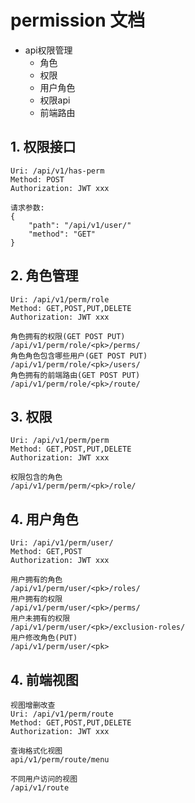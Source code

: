 # permission 文档

- api权限管理
    - 角色
    - 权限
    - 用户角色
    - 权限api
    - 前端路由

## 1. 权限接口
```text
Uri: /api/v1/has-perm
Method: POST
Authorization: JWT xxx

请求参数:
{
    "path": "/api/v1/user/"
    "method": "GET"
}

```

## 2. 角色管理
```text
Uri: /api/v1/perm/role
Method: GET,POST,PUT,DELETE
Authorization: JWT xxx

角色拥有的权限(GET POST PUT)
/api/v1/perm/role/<pk>/perms/
角色角色包含哪些用户(GET POST PUT)
/api/v1/perm/role/<pk>/users/
角色拥有的前端路由(GET POST PUT)
/api/v1/perm/role/<pk>/route/
```

## 3. 权限
```text
Uri: /api/v1/perm/perm
Method: GET,POST,PUT,DELETE
Authorization: JWT xxx

权限包含的角色
/api/v1/perm/perm/<pk>/role/
```

## 4. 用户角色
```text
Uri: /api/v1/perm/user/
Method: GET,POST
Authorization: JWT xxx

用户拥有的角色
/api/v1/perm/user/<pk>/roles/
用户拥有的权限
/api/v1/perm/user/<pk>/perms/
用户未拥有的权限
/api/v1/perm/user/<pk>/exclusion-roles/
用户修改角色(PUT)
/api/v1/perm/user/<pk>
```

## 4. 前端视图
```test
视图增删改查
Uri: /api/v1/perm/route
Method: GET,POST,PUT,DELETE
Authorization: JWT xxx

查询格式化视图
api/v1/perm/route/menu

不同用户访问的视图
/api/v1/route
```